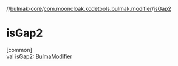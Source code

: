 //[bulmak-core](../../index.md)/[com.mooncloak.kodetools.bulmak.modifier](index.md)/[isGap2](is-gap2.md)

# isGap2

[common]\
val [isGap2](is-gap2.md): [BulmaModifier](-bulma-modifier/index.md)
